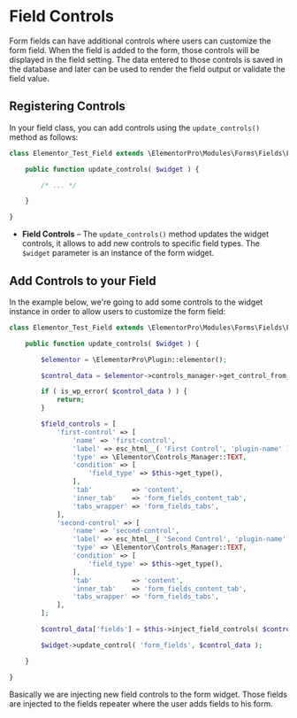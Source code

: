 # Field Controls

<Badge type="tip" vertical="top" text="Elementor Pro" /> <Badge type="warning" vertical="top" text="Advanced" />

Form fields can have additional controls where users can customize the form field. When the field is added to the form, those controls will be displayed in the field setting. The data entered to those controls is saved in the database and later can be used to render the field output or validate the field value.

## Registering Controls

In your field class, you can add controls using the `update_controls()` method as follows:

```php
class Elementor_Test_Field extends \ElementorPro\Modules\Forms\Fields\Field_Base {

	public function update_controls( $widget ) {

		/* ... */

	}

}
```

* **Field Controls** – The `update_controls()` method updates the widget controls, it allows to add new controls to specific field types. The `$widget` parameter is an instance of the form widget.

## Add Controls to your Field

In the example below, we're going to add some controls to the widget instance in order to allow users to customize the form field:

```php {13-36}
class Elementor_Test_Field extends \ElementorPro\Modules\Forms\Fields\Field_Base {

	public function update_controls( $widget ) {

		$elementor = \ElementorPro\Plugin::elementor();

		$control_data = $elementor->controls_manager->get_control_from_stack( $widget->get_unique_name(), 'form_fields' );

		if ( is_wp_error( $control_data ) ) {
			return;
		}

		$field_controls = [
			'first-control' => [
				'name' => 'first-control',
				'label' => esc_html__( 'First Control', 'plugin-name' ),
				'type' => \Elementor\Controls_Manager::TEXT,
				'condition' => [
					'field_type' => $this->get_type(),
				],
				'tab'          => 'content',
				'inner_tab'    => 'form_fields_content_tab',
				'tabs_wrapper' => 'form_fields_tabs',
			],
			'second-control' => [
				'name' => 'second-control',
				'label' => esc_html__( 'Second Control', 'plugin-name' ),
				'type' => \Elementor\Controls_Manager::TEXT,
				'condition' => [
					'field_type' => $this->get_type(),
				],
				'tab'          => 'content',
				'inner_tab'    => 'form_fields_content_tab',
				'tabs_wrapper' => 'form_fields_tabs',
			],
		];

		$control_data['fields'] = $this->inject_field_controls( $control_data['fields'], $field_controls );

		$widget->update_control( 'form_fields', $control_data );

	}

}
```

Basically we are injecting new field controls to the form widget. Those fields are injected to the fields repeater where the user adds fields to his form.
